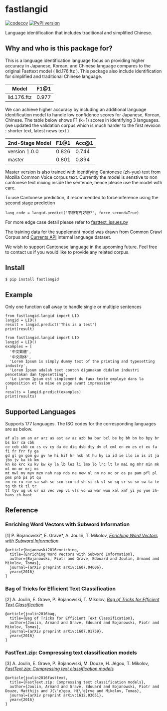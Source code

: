 # fastlangid

[![codecov](https://codecov.io/gh/currentsapi/fastlangid/branch/master/graph/badge.svg)](https://codecov.io/gh/currentsapi/fastlangid)  [![PyPI version](https://badge.fury.io/py/fastlangid.svg)](https://badge.fury.io/py/fastlangid)


Language identification that includes traditional and simplified Chinese.


## Why and who is this package for?

This is a language identification language focus on providing higher accuracy in Japanese, Korean, and Chinese language compares to the original Fasttext model ( lid.176.ftz ). This package also include identification for simplified and traditional Chinese language.


|         Model         |  F1@1  |
|-----------------------|--------|
| lid.176.ftz           | 0.977  |

We can achieve higher accuracy by including an additional language identification model to handle low confidence scores for Japanese, Korean, Chinese. The table below shows F1 (k=1) scores in identifying 3 languages. (we updated the validation corpus which is much harder to the first revision : shorter text, latest news text )


|   2nd-Stage Model     |  F1@1  |  Acc@1  |
|-----------------------|--------|--------|
| version 1.0.0         | 0.826  | 0.744  |
| master                | 0.801  | 0.894  |

Master version is also trained with identifying Cantonese (zh-yue) text from Mozilla Common Voice corpus text. Currently the model is senstive to non cantonese text mixing inside the sentence, hence please use the model with care.

To use Cantonese prediction, it recommended to force inference using the second stage prediction

```
lang_code = langid.predict('平嘢有冇好嘢?', force_second=True)
```


For more edge case detail please refer to [fasttext_issues.py](tests/fasttext_issues.py)


The training data for the supplement model was drawn from Common Crawl Corpus and [Currents API](https://currentsapi.services/en) internal language dataset.

We wish to support Cantonese language in the upcoming future. Feel free to contact us if you would like to provide any related corpus.


## Install


```bash
$ pip install fastlangid
```

## Example

Only one function call away to handle single or multiple sentences

```
from fastlangid.langid import LID
langid = LID()
result = langid.predict('This is a test')
print(result)
```


```
from fastlangid.langid import LID
langid = LID()
examples = [
  '中文繁體',
  '中文简体',
  'Lorem Ipsum is simply dummy text of the printing and typesetting industry',
  'Lorem Ipsum adalah text contoh digunakan didalam industri pencetakan dan typesetting',
  'Le Lorem Ipsum est simplement du faux texte employé dans la composition et la mise en page avant impression'
]
results = langid.predict(examples)
print(results)
```



## Supported Languages

Supports 177 languages. The ISO codes for the corresponding languages are as below.

```
af als am an ar arz as ast av az azb ba bar bcl be bg bh bn bo bpy br bs bxr ca cbk
ce ceb ckb co cs cv cy da de diq dsb dty dv el eml en eo es et eu fa fi fr frr fy ga
gd gl gn gom gu gv he hi hif hr hsb ht hu hy ia id ie ilo io is it ja jbo jv ka kk km
kn ko krc ku kv kw ky la lb lez li lmo lo lrc lt lv mai mg mhr min mk ml mn mr mrj ms
mt mwl my myv mzn nah nap nds ne new nl nn no oc or os pa pam pfl pl pms pnb ps pt qu
rm ro ru rue sa sah sc scn sco sd sh si sk sl so sq sr su sv sw ta te tg th tk tl tr
tt tyv ug uk ur uz vec vep vi vls vo wa war wuu xal xmf yi yo yue zh-hans zh-hant
```

## Reference

### Enriching Word Vectors with Subword Information

[1] P. Bojanowski\*, E. Grave\*, A. Joulin, T. Mikolov, [*Enriching Word Vectors with Subword Information*](https://arxiv.org/abs/1607.04606)

```
@article{bojanowski2016enriching,
  title={Enriching Word Vectors with Subword Information},
  author={Bojanowski, Piotr and Grave, Edouard and Joulin, Armand and Mikolov, Tomas},
  journal={arXiv preprint arXiv:1607.04606},
  year={2016}
}
```

### Bag of Tricks for Efficient Text Classification

[2] A. Joulin, E. Grave, P. Bojanowski, T. Mikolov, [*Bag of Tricks for Efficient Text Classification*](https://arxiv.org/abs/1607.01759)

```
@article{joulin2016bag,
  title={Bag of Tricks for Efficient Text Classification},
  author={Joulin, Armand and Grave, Edouard and Bojanowski, Piotr and Mikolov, Tomas},
  journal={arXiv preprint arXiv:1607.01759},
  year={2016}
}
```

### FastText.zip: Compressing text classification models

[3] A. Joulin, E. Grave, P. Bojanowski, M. Douze, H. Jégou, T. Mikolov, [*FastText.zip: Compressing text classification models*](https://arxiv.org/abs/1612.03651)

```
@article{joulin2016fasttext,
  title={FastText.zip: Compressing text classification models},
  author={Joulin, Armand and Grave, Edouard and Bojanowski, Piotr and Douze, Matthijs and J{\'e}gou, H{\'e}rve and Mikolov, Tomas},
  journal={arXiv preprint arXiv:1612.03651},
  year={2016}
}
```